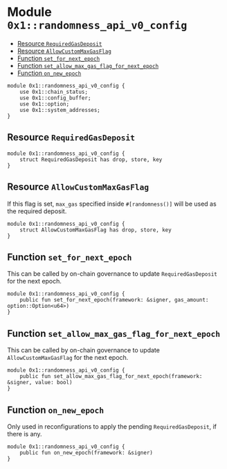 <a id="0x1_randomness_api_v0_config"></a>

# Module `0x1::randomness_api_v0_config`

- [Resource `RequiredGasDeposit`](#0x1_randomness_api_v0_config_RequiredGasDeposit)
- [Resource `AllowCustomMaxGasFlag`](#0x1_randomness_api_v0_config_AllowCustomMaxGasFlag)
- [Function `set_for_next_epoch`](#0x1_randomness_api_v0_config_set_for_next_epoch)
- [Function `set_allow_max_gas_flag_for_next_epoch`](#0x1_randomness_api_v0_config_set_allow_max_gas_flag_for_next_epoch)
- [Function `on_new_epoch`](#0x1_randomness_api_v0_config_on_new_epoch)

```move
module 0x1::randomness_api_v0_config {
    use 0x1::chain_status;
    use 0x1::config_buffer;
    use 0x1::option;
    use 0x1::system_addresses;
}
```

<a id="0x1_randomness_api_v0_config_RequiredGasDeposit"></a>

## Resource `RequiredGasDeposit`

```move
module 0x1::randomness_api_v0_config {
    struct RequiredGasDeposit has drop, store, key
}
```

<a id="0x1_randomness_api_v0_config_AllowCustomMaxGasFlag"></a>

## Resource `AllowCustomMaxGasFlag`

If this flag is set, `max_gas` specified inside `#[randomness()]` will be used as the required deposit.

```move
module 0x1::randomness_api_v0_config {
    struct AllowCustomMaxGasFlag has drop, store, key
}
```

<a id="0x1_randomness_api_v0_config_set_for_next_epoch"></a>

## Function `set_for_next_epoch`

This can be called by on&#45;chain governance to update `RequiredGasDeposit` for the next epoch.

```move
module 0x1::randomness_api_v0_config {
    public fun set_for_next_epoch(framework: &signer, gas_amount: option::Option<u64>)
}
```

<a id="0x1_randomness_api_v0_config_set_allow_max_gas_flag_for_next_epoch"></a>

## Function `set_allow_max_gas_flag_for_next_epoch`

This can be called by on&#45;chain governance to update `AllowCustomMaxGasFlag` for the next epoch.

```move
module 0x1::randomness_api_v0_config {
    public fun set_allow_max_gas_flag_for_next_epoch(framework: &signer, value: bool)
}
```

<a id="0x1_randomness_api_v0_config_on_new_epoch"></a>

## Function `on_new_epoch`

Only used in reconfigurations to apply the pending `RequiredGasDeposit`, if there is any.

```move
module 0x1::randomness_api_v0_config {
    public fun on_new_epoch(framework: &signer)
}
```
